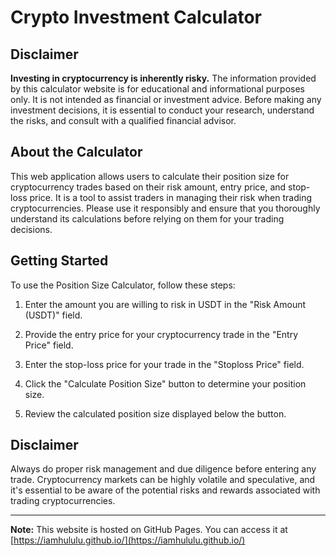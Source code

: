 # Crypto Investment Calculator

## Disclaimer

**Investing in cryptocurrency is inherently risky.** The information provided by this calculator website is for educational and informational purposes only. It is not intended as financial or investment advice. Before making any investment decisions, it is essential to conduct your research, understand the risks, and consult with a qualified financial advisor.

## About the Calculator

This web application allows users to calculate their position size for cryptocurrency trades based on their risk amount, entry price, and stop-loss price. It is a tool to assist traders in managing their risk when trading cryptocurrencies. Please use it responsibly and ensure that you thoroughly understand its calculations before relying on them for your trading decisions.

## Getting Started

To use the Position Size Calculator, follow these steps:

1. Enter the amount you are willing to risk in USDT in the "Risk Amount (USDT)" field.

2. Provide the entry price for your cryptocurrency trade in the "Entry Price" field.

3. Enter the stop-loss price for your trade in the "Stoploss Price" field.

4. Click the "Calculate Position Size" button to determine your position size.

5. Review the calculated position size displayed below the button.

## Disclaimer

Always do proper risk management and due diligence before entering any trade. Cryptocurrency markets can be highly volatile and speculative, and it's essential to be aware of the potential risks and rewards associated with trading cryptocurrencies.

---

**Note:** This website is hosted on GitHub Pages. You can access it at [https://iamhululu.github.io/](https://iamhululu.github.io/)
